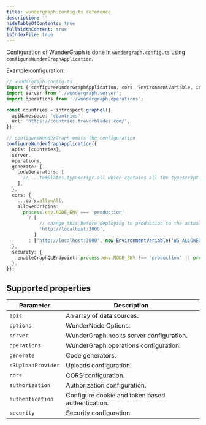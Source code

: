 ```yaml
---
title: wundergraph.config.ts reference
description: ''
hideTableOfContents: true
fullWidthContent: true
isIndexFile: true
---
```


Configuration of WunderGraph is done in `wundergraph.config.ts` using `configureWunderGraphApplication`.

Example configuration:

```typescript
// wundergraph.config.ts
import { configureWunderGraphApplication, cors, EnvironmentVariable, introspect, templates } from '@virgograph/sdk';
import server from './wundergraph.server';
import operations from './wundergraph.operations';

const countries = introspect.graphql({
  apiNamespace: 'countries',
  url: 'https://countries.trevorblades.com/',
});

// configureWunderGraph emits the configuration
configureWunderGraphApplication({
  apis: [countries],
  server,
  operations,
  generate: {
    codeGenerators: [
      // ...templates.typescript.all which contains all the typescript react templates to generate a client is generated by default
    ],
  },
  cors: {
    ...cors.allowAll,
    allowedOrigins:
      process.env.NODE_ENV === 'production'
        ? [
            // change this before deploying to production to the actual domain where you're deploying your app
            'http://localhost:3000',
          ]
        : ['http://localhost:3000', new EnvironmentVariable('WG_ALLOWED_ORIGIN')],
  },
  security: {
    enableGraphQLEndpoint: process.env.NODE_ENV !== 'production' || process.env.GITPOD_WORKSPACE_ID !== undefined,
  },
});
```

## Supported properties

| Parameter          | Description                                      |
| ------------------ | ------------------------------------------------ |
| `apis`             | An array of data sources.                        |
| `options`          | WunderNode Options.                              |
| `server`           | WunderGraph hooks server configuration.          |
| `operations`       | WunderGraph operations configuration.            |
| `generate`         | Code generators.                                 |
| `s3UploadProvider` | Uploads configuration.                           |
| `cors`             | CORS configuration.                              |
| `authorization`    | Authorization configuration.                     |
| `authentication`   | Configure cookie and token based authentication. |
| `security`         | Security configuration.                          |
